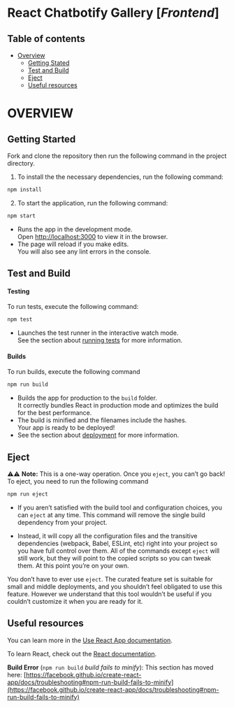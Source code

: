 # React Chatbotify Gallery [*Frontend*]

## Table of contents

- [Overview](#overview)
  - [Getting Stated](#getting-started)
  - [Test and Build](#test-and-build)
  - [Eject](#eject)
  - [Useful resources](#useful-resources)
<!-- - [Author](#author)
- [Acknowledgments](#acknowledgments) -->

# OVERVIEW

## Getting Started

Fork and clone the repository then run the following command in the project directory.

1. To install the the necessary dependencies, run the following command:

```bash
npm install
```

2. To start the application, run the following command:

```bash
npm start
```
- Runs the app in the development mode.\
Open [http://localhost:3000](http://localhost:3000) to view it in the browser.
- The page will reload if you make edits.\
You will also see any lint errors in the console.

## Test and Build

#### Testing

To run tests, execute the following command:

```bash
npm test
```
- Launches the test runner in the interactive watch mode.\
See the section about [running tests](https://facebook.github.io/create-react-app/docs/running-tests) for more information.

#### Builds 

To run builds, execute the following command

```bash
npm run build
```

- Builds the app for production to the `build` folder.\
It correctly bundles React in production mode and optimizes the build for the best performance.
- The build is minified and the filenames include the hashes.\
Your app is ready to be deployed!
- See the section about [deployment](https://facebook.github.io/create-react-app/docs/deployment) for more information.

## Eject

⚠️⚠️ **Note:** This is a one-way operation. Once you `eject`, you can’t go back!\
To eject, you need to run the following command

```bash
npm run eject
```

- If you aren’t satisfied with the build tool and configuration choices, you can `eject` at any time. This command will remove the single build dependency from your project.

- Instead, it will copy all the configuration files and the transitive dependencies (webpack, Babel, ESLint, etc) right into your project so you have full control over them. All of the commands except `eject` will still work, but they will point to the copied scripts so you can tweak them. At this point you’re on your own.

You don’t have to ever use `eject`. The curated feature set is suitable for small and middle deployments, and you shouldn’t feel obligated to use this feature. However we understand that this tool wouldn’t be useful if you couldn’t customize it when you are ready for it.

## Useful resources

You can learn more in the [Use React App documentation](https://help.easyfrontend.com/starting-guide/using-react-js).

To learn React, check out the [React documentation](https://reactjs.org/).

**Build Error** (`npm run build` *build fails to minify*): This section has moved here: [https://facebook.github.io/create-react-app/docs/troubleshooting#npm-run-build-fails-to-minify](https://facebook.github.io/create-react-app/docs/troubleshooting#npm-run-build-fails-to-minify)



